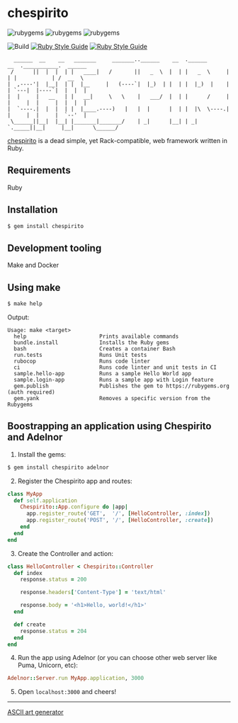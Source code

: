 # chespirito

![rubygems](https://badgen.net/rubygems/n/chespirito)
![rubygems](https://badgen.net/rubygems/v/chespirito/latest)
![rubygems](https://badgen.net/rubygems/dt/chespirito)

![Build](https://github.com/leandronsp/chespirito/actions/workflows/build.yml/badge.svg)
[![Ruby Style Guide](https://img.shields.io/badge/code_style-rubocop-brightgreen.svg)](https://github.com/rubocop/rubocop)
[![Ruby Style Guide](https://img.shields.io/badge/code_style-community-brightgreen.svg)](https://rubystyle.guide)
```
  ______  __    __   _______     _______..______    __  .______       __  .___________.  ______
 /      ||  |  |  | |   ____|   /       ||   _  \  |  | |   _  \     |  | |           | /  __  \
|  ,----'|  |__|  | |  |__     |   (----`|  |_)  | |  | |  |_)  |    |  | `---|  |----`|  |  |  |
|  |     |   __   | |   __|     \   \    |   ___/  |  | |      /     |  |     |  |     |  |  |  |
|  `----.|  |  |  | |  |____.----)   |   |  |      |  | |  |\  \----.|  |     |  |     |  `--'  |
 \______||__|  |__| |_______|_______/    | _|      |__| | _| `._____||__|     |__|      \______/
```

[chespirito](https://rubygems.org/gems/chespirito) is a dead simple, yet Rack-compatible, web framework written in Ruby.

## Requirements

Ruby

## Installation
```bash
$ gem install chespirito
```

## Development tooling

Make and Docker

## Using make

```bash
$ make help
```
Output:
```
Usage: make <target>
  help                       Prints available commands
  bundle.install             Installs the Ruby gems
  bash                       Creates a container Bash
  run.tests                  Runs Unit tests
  rubocop                    Runs code linter
  ci                         Runs code linter and unit tests in CI
  sample.hello-app           Runs a sample Hello World app
  sample.login-app           Runs a sample app with Login feature
  gem.publish                Publishes the gem to https://rubygems.org (auth required)
  gem.yank                   Removes a specific version from the Rubygems
```

## Boostrapping an application using Chespirito and Adelnor

1. Install the gems:
```bash
$ gem install chespirito adelnor
```

2. Register the Chespirito app and routes:

```ruby
class MyApp
  def self.application
    Chespirito::App.configure do |app|
      app.register_route('GET',  '/', [HelloController, :index])
      app.register_route('POST', '/', [HelloController, :create])
    end
  end
end
```

3. Create the Controller and action:

```ruby
class HelloController < Chespirito::Controller
  def index
    response.status = 200

    response.headers['Content-Type'] = 'text/html'

    response.body = '<h1>Hello, world!</h1>'
  end

  def create
    response.status = 204
  end
end
```

4. Run the app using Adelnor (or you can choose other web server like Puma, Unicorn, etc):

```ruby
Adelnor::Server.run MyApp.application, 3000
```

5. Open `localhost:3000` and cheers!

----

[ASCII art generator](http://patorjk.com/software/taag/#p=display&f=Graffiti&t=Type%20Something%20)
